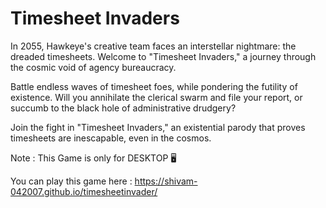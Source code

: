 # Timesheet Invaders




In 2055, Hawkeye's creative team faces an interstellar nightmare: the dreaded timesheets. Welcome to "Timesheet Invaders," a journey through the cosmic void of agency bureaucracy.

Battle endless waves of timesheet foes, while pondering the futility of existence. Will you annihilate the clerical swarm and file your report, or succumb to the black hole of administrative drudgery?

Join the fight in "Timesheet Invaders," an existential parody that proves timesheets are inescapable, even in the cosmos.

Note : This Game is only for DESKTOP 🖥️ 

You can play this game here : https://shivam-042007.github.io/timesheetinvader/
